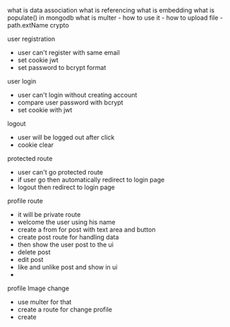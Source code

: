 what is data association
what is referencing
what is embedding
what is populate() in mongodb
what is multer - how to use it - how to upload  file - 
path.extName 
crypto

user registration

- user can't register with same email
- set cookie jwt
- set password to bcrypt format

user login

- user can't login without creating account
- compare user password with bcrypt
- set cookie with jwt

logout

- user will be logged out after click
- cookie clear

protected route

- user can't go protected route
- if user go then automatically redirect to login page
- logout then redirect to login page

profile route

- it will be private route
- welcome the user using his name
- create a from for post with text area and button
- create post route for handling data
- then show the user post to the ui
- delete post
- edit post
- like and unlike post and show in ui 
- 
profile Image change 
- use multer for that 
- create a route for change profile
- create 
